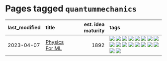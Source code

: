 # Pages tagged `quantummechanics`

|last_modified|title|est. idea maturity|tags
|:---|:---|---:|:---|
|2023-04-07|[Physics For ML](../physics_for_ml.md)|1892|[![](https://img.shields.io/badge/tag-brownianmotion-394ee4)](../tags/brownianmotion.md) [![](https://img.shields.io/badge/tag-curriculum-cc5ed7)](../tags/curriculum.md) [![](https://img.shields.io/badge/tag-curvature-dd597e)](../tags/curvature.md) [![](https://img.shields.io/badge/tag-education-e8ae48)](../tags/education.md) [![](https://img.shields.io/badge/tag-eigenvectors-b5ec2c)](../tags/eigenvectors.md) [![](https://img.shields.io/badge/tag-gaugetheory-f76896)](../tags/gaugetheory.md) [![](https://img.shields.io/badge/tag-grouptheory-0e5ec)](../tags/grouptheory.md) [![](https://img.shields.io/badge/tag-machinelearning-e9b626)](../tags/machinelearning.md) [![](https://img.shields.io/badge/tag-manifolds-36f98)](../tags/manifolds.md) [![](https://img.shields.io/badge/tag-ode-3a9a4f)](../tags/ode.md) [![](https://img.shields.io/badge/tag-optimization-12f6d5)](../tags/optimization.md) [![](https://img.shields.io/badge/tag-pde-d9f12f)](../tags/pde.md) [![](https://img.shields.io/badge/tag-physics-fe76cf)](../tags/physics.md) [![](https://img.shields.io/badge/tag-probabilityfields-8fb3d)](../tags/probabilityfields.md) [![](https://img.shields.io/badge/tag-quantummechanics-8a140)](../tags/quantummechanics.md) [![](https://img.shields.io/badge/tag-relativity-83cbca)](../tags/relativity.md) [![](https://img.shields.io/badge/tag-tensorcalculus-e33481)](../tags/tensorcalculus.md) [![](https://img.shields.io/badge/tag-textbook-b59164)](../tags/textbook.md)|